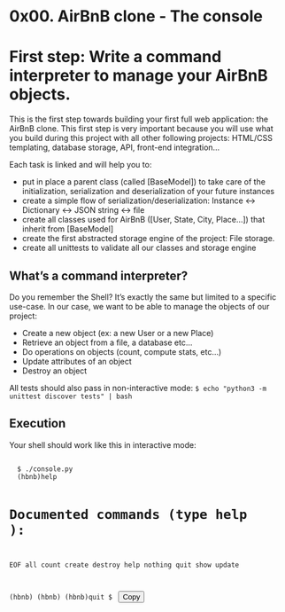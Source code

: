 # 0x00. AirBnB clone - The console

# First step: Write a command interpreter to manage your AirBnB objects.

This is the first step towards building your first full web application: the AirBnB clone. This first step is very important because you will use what you build during this project with all other following projects: HTML/CSS templating, database storage, API, front-end integration…

Each task is linked and will help you to:

- put in place a parent class (called [BaseModel]) to take care of the initialization, serialization and deserialization of your future instances
- create a simple flow of serialization/deserialization: Instance <-> Dictionary <-> JSON string <-> file
- create all classes used for AirBnB ([User, State, City, Place…]) that inherit from [BaseModel]
- create the first abstracted storage engine of the project: File storage.
- create all unittests to validate all our classes and storage engine

## What’s a command interpreter?

Do you remember the Shell? It’s exactly the same but limited to a specific use-case. In our case, we want to be able to manage the objects of our project:

- Create a new object (ex: a new User or a new Place)
- Retrieve an object from a file, a database etc…
- Do operations on objects (count, compute stats, etc…)
- Update attributes of an object
- Destroy an object

All tests should also pass in non-interactive mode: `$ echo "python3 -m unittest discover tests" | bash`

## Execution

Your shell should work like this in interactive mode:

<div class="code-snippet">
  <code>
  $ ./console.py
  (hbnb)help

  Documented commands (type help <topic>):
  ========================================
  EOF  all  count  create  destroy  help  nothing  quit  show  update

  (hbnb)
  (hbnb) 
  (hbnb)quit
  $
  </code>
  <button onclick="copyToClipboard(' $ ./console.py\n(hbnb)help\n\nDocumented commands (type help <topic>):\n========================================\nEOF  all  count  create  destroy  help  nothing  quit  show  update\n\n(hbnb)\n(hbnb) \n(hbnb)quit\n$')">Copy</button>
</div>
